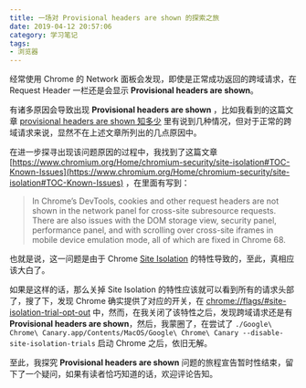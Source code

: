 ```yaml
---
title: 一场对 Provisional headers are shown 的探索之旅
date: 2019-04-12 20:57:06
category: 学习笔记
tags:
- 浏览器
---
```


经常使用 Chrome 的 Network 面板会发现，即使是正常成功返回的跨域请求，在 Request Header 一栏还是会显示 **Provisional headers are shown**。

有诸多原因会导致出现 **Provisional headers are shown** ，比如我看到的这篇文章 [provisional headers are shown  知多少](http://xxdy.tech/2018/11/30/header/) 里有说到几种情况，但对于正常的跨域请求来说，显然不在上述文章所列出的几点原因中。

在进一步探寻出现该问题原因的过程中，我找到了这篇文章  [https://www.chromium.org/Home/chromium-security/site-isolation#TOC-Known-Issues](https://www.chromium.org/Home/chromium-security/site-isolation#TOC-Known-Issues) ，在里面有写到：

> In Chrome’s DevTools, cookies and other request headers are not shown in the network panel for cross-site subresource requests. There are also issues with the DOM storage view, security panel, performance panel, and with scrolling over cross-site iframes in mobile device emulation mode, all of which are fixed in Chrome 68.

也就是说，这一问题是由于 Chrome  [Site Isolation](https://developers.google.com/web/updates/2018/07/site-isolation)  的特性导致的，至此，真相应该大白了。

如果是这样的话，那么关掉 Site Isolation 的特性应该就可以看到所有的请求头部了，搜了下，发现 Chrome 确实提供了对应的开关，在  [chrome://flags/#site-isolation-trial-opt-out](chrome://flags/#site-isolation-trial-opt-out)  中，然而，在我关闭了该特性之后，发现跨域请求还是有 **Provisional headers are shown**，然后，我蒙圈了，在尝试了 `./Google\ Chrome\ Canary.app/Contents/MacOS/Google\ Chrome\ Canary --disable-site-isolation-trials` 启动 Chrome 之后，依旧无解。

至此，我探究 **Provisional headers are shown** 问题的旅程宣告暂时性结束，留下了一个疑问，如果有读者恰巧知道的话，欢迎评论告知。
